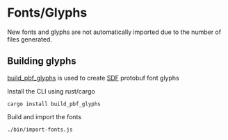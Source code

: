 # Fonts/Glyphs

New fonts and glyphs are not automatically imported due to the number of files generated.

## Building glyphs

[build_pbf_glyphs](https://github.com/stadiamaps/build_pbf_glyphs) is used to create [SDF](https://github.com/stadiamaps/sdf_glyph_renderer) protobuf font glyphs


Install the CLI using rust/cargo
```
cargo install build_pbf_glyphs
```

Build and import the fonts

```
./bin/import-fonts.js
```

